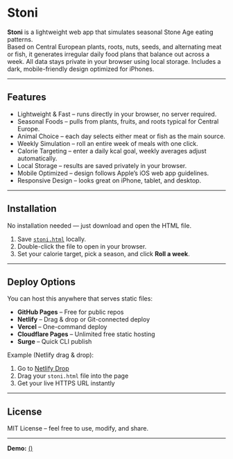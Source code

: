 # Stoni

**Stoni** is a lightweight web app that simulates seasonal Stone Age eating patterns.  
Based on Central European plants, roots, nuts, seeds, and alternating meat or fish, it generates irregular daily food plans that balance out across a week. All data stays private in your browser using local storage. Includes a dark, mobile-friendly design optimized for iPhones.

---

## Features

- Lightweight & Fast – runs directly in your browser, no server required.
- Seasonal Foods – pulls from plants, fruits, and roots typical for Central Europe.
- Animal Choice – each day selects either meat or fish as the main source.
- Weekly Simulation – roll an entire week of meals with one click.
- Calorie Targeting – enter a daily kcal goal, weekly averages adjust automatically.
- Local Storage – results are saved privately in your browser.
- Mobile Optimized – design follows Apple’s iOS web app guidelines.
- Responsive Design – looks great on iPhone, tablet, and desktop.

---

## Installation

No installation needed — just download and open the HTML file.

1. Save [`stoni.html`](./stoni.html) locally.
2. Double-click the file to open in your browser.
3. Set your calorie target, pick a season, and click **Roll a week**.

---

## Deploy Options

You can host this anywhere that serves static files:

- **GitHub Pages** – Free for public repos  
- **Netlify** – Drag & drop or Git-connected deploy  
- **Vercel** – One-command deploy  
- **Cloudflare Pages** – Unlimited free static hosting  
- **Surge** – Quick CLI publish  

Example (Netlify drag & drop):

1. Go to [Netlify Drop](https://app.netlify.com/drop)  
2. Drag your `stoni.html` file into the page  
3. Get your live HTTPS URL instantly  

---

## License

MIT License – feel free to use, modify, and share.

---

**Demo:** [()](https://titonatural.github.io/HerMood/)
